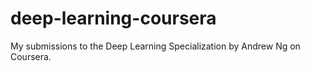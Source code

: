 # deep-learning-coursera
 My submissions to the Deep Learning Specialization by Andrew Ng on Coursera.
